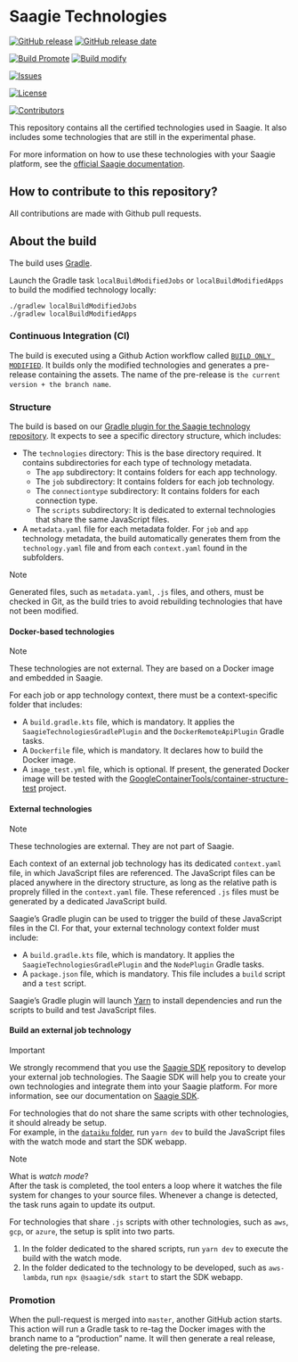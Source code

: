 # Saagie Technologies

[![GitHub release](https://img.shields.io/github/release/saagie/technologies?style=for-the-badge)][releases] 
[![GitHub release date](https://img.shields.io/github/release-date/saagie/technologies?style=for-the-badge&color=blue)][releases]  

[![Build Promote](https://img.shields.io/github/workflow/status/saagie/technologies/PROMOTE?label=LATEST%20PROMOTE&style=for-the-badge)][build_promote] [![Build modify](https://img.shields.io/github/workflow/status/saagie/technologies/BUILD%20ONLY%20MODIFIED?label=LATEST%20BRANCH%20BUILD&style=for-the-badge)][build_modified]

[![Issues](https://img.shields.io/github/issues-raw/saagie/technologies?style=for-the-badge&color=blue)][issues]

[![License](https://img.shields.io/github/license/saagie/technologies?style=for-the-badge&color=blue)][license]

[![Contributors](https://img.shields.io/github/contributors/saagie/technologies?style=for-the-badge&color=blue)][contributors]

[releases]: https://github.com/saagie/technologies/releases
[contributors]: https://github.com/saagie/technologies/graphs/contributors
[issues]: https://github.com/saagie/technologies/issues
[license]: https://github.com/saagie/technologies/blob/master/LICENSE
[build_promote]: https://github.com/saagie/technologies/actions?query=workflow%3APROMOTE
[build_modified]: https://github.com/saagie/technologies/actions?query=workflow%3A%22BUILD+ONLY+MODIFIED%22

This repository contains all the certified technologies used in Saagie.
It also includes some technologies that are still in the experimental phase.

For more information on how to use these technologies with your Saagie platform, see the <a href="https://docs.saagie.io/user/latest/developer/sdk/" target="_blank">official Saagie documentation</a>.

## How to contribute to this repository?

All contributions are made with Github pull requests.

## About the build

The build uses <a href="https://gradle.org/" target="_blank">Gradle</a>. 

Launch the Gradle task `localBuildModifiedJobs` or `localBuildModifiedApps` to build the modified technology locally:

    ./gradlew localBuildModifiedJobs
    ./gradlew localBuildModifiedApps

### Continuous Integration (CI)

The build is executed using a Github Action workflow called <a href="https://github.com/saagie/technologies/blob/a32ff207775fb3c53bb3874e384b7b90323e78e5/.github/workflows/buildOnlyModified.yml" target="_blank">`BUILD ONLY MODIFIED`</a>. It builds only the modified technologies and generates a pre-release containing the assets. The name of the pre-release is `the current version + the branch name`.

### Structure

The build is based on our <a href="https://github.com/saagie/technologies-plugin" target="_blank">Gradle plugin for the Saagie technology repository</a>. It expects to see a specific directory structure, which includes:

- The `technologies` directory: This is the base directory required. It contains subdirectories for each type of technology metadata.
  - The `app` subdirectory: It contains folders for each app technology.
  - The `job` subdirectory: It contains folders for each job technology.
  - The `connectiontype` subdirectory: It contains folders for each connection type.
  - The `scripts` subdirectory: It is dedicated to external technologies that share the same JavaScript files.
- A `metadata.yaml` file for each metadata folder. For `job` and `app` technology metadata, the build automatically generates them from the `technology.yaml` file and from each `context.yaml` found in the subfolders.

> [!NOTE]
> Generated files, such as `metadata.yaml`, `.js` files, and others, must be checked in Git, as the build tries to avoid rebuilding technologies that have not been modified.

#### Docker-based technologies

> [!NOTE] 
> These technologies are not external. They are based on a Docker image and embedded in Saagie.

For each job or app technology context, there must be a context-specific folder that includes:
- A `build.gradle.kts` file, which is mandatory. It applies the `SaagieTechnologiesGradlePlugin` and the `DockerRemoteApiPlugin` Gradle tasks. 
- A `Dockerfile` file, which is mandatory. It declares how to build the Docker image.
- A `image_test.yml` file, which is optional. If present, the generated Docker image will be tested with the <a href="https://github.com/GoogleContainerTools/container-structure-test" target="_blank">GoogleContainerTools/container-structure-test</a> project.

#### External technologies

> [!NOTE] 
> These technologies are external. They are not part of Saagie.

Each context of an external job technology has its dedicated `context.yaml` file, in which JavaScript files are referenced. The JavaScript files can be placed anywhere in the directory structure, as long as the relative path is proprely filled in the `context.yaml` file. These referenced `.js` files must be generated by a dedicated JavaScript build.

Saagie’s Gradle plugin can be used to trigger the build of these JavaScript files in the CI. For that, your external technology context folder must include:
- A `build.gradle.kts` file, which is mandatory. It applies the `SaagieTechnologiesGradlePlugin` and the `NodePlugin` Gradle tasks.
- A `package.json` file, which is mandatory. This file includes a `build` script and a `test` script.

Saagie’s Gradle plugin will launch <a href="https://yarnpkg.com/" target="_blank">Yarn</a> to install dependencies and run the scripts to build and test JavaScript files.

#### Build an external job technology

> [!IMPORTANT] 
> We strongly recommend that you use the <a href="https://github.com/saagie/sdk" target="_blank">Saagie SDK</a> repository to develop your external job technologies. The Saagie SDK will help you to create your own technologies and integrate them into your Saagie platform. For more information, see our documentation on <a href="https://docs.saagie.io/user/latest/developer/sdk/" target="_blank"> Saagie SDK</a>.

For technologies that do not share the same scripts with other technologies, it should already be setup. 
<br>For example, in the <a href="https://github.com/saagie/technologies/tree/master/technologies/job/dataiku" target="_blank">`dataiku` folder</a>, run `yarn dev` to build the JavaScript files with the watch mode and start the SDK webapp.
> [!NOTE] 
> What is _watch mode_? 
> <br>After the task is completed, the tool enters a loop where it watches the file system for changes to your source files. Whenever a change is detected, the task runs again to update its output.

For technologies that share `.js` scripts with other technologies, such as `aws`, `gcp`, or `azure`, the setup is split into two parts. 
1. In the folder dedicated to the shared scripts, run `yarn dev` to execute the build with the watch mode. 
2. In the folder dedicated to the technology to be developed, such as `aws-lambda`, run `npx @saagie/sdk start` to start the SDK webapp.

### Promotion

When the pull-request is merged into `master`, another GitHub action starts. This action will run a Gradle task to re-tag the Docker images with the branch name to a “production” name. It will then generate a real release, deleting the pre-release.